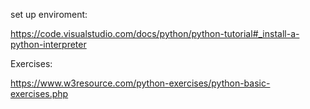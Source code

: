 set up enviroment:

https://code.visualstudio.com/docs/python/python-tutorial#_install-a-python-interpreter


Exercises:

https://www.w3resource.com/python-exercises/python-basic-exercises.php